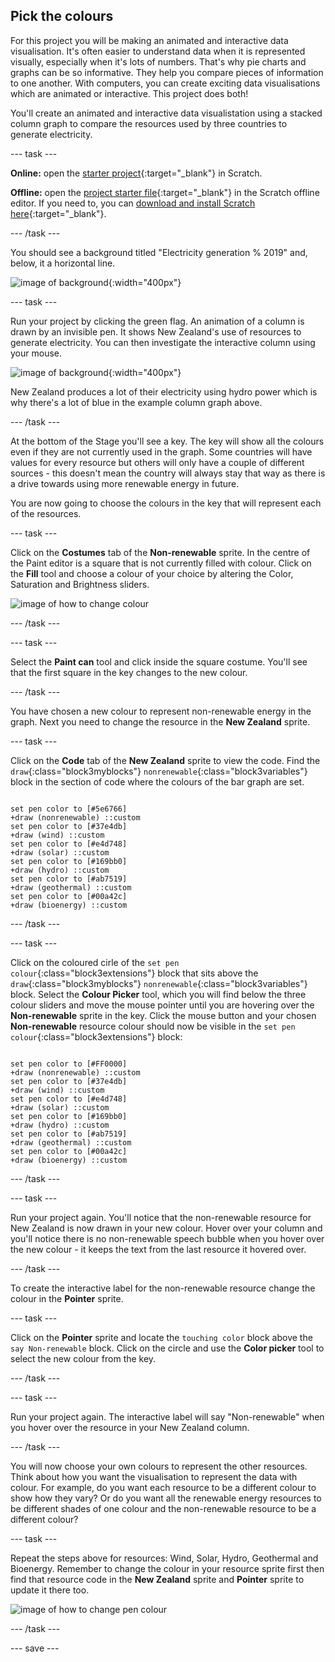 ## Pick the colours

For this project you will be making an animated and interactive data visualisation. It's often easier to understand data when it is represented visually, especially when it's lots of numbers. That's why pie charts and graphs can be so informative. They help you compare pieces of information to one another. With computers, you can create exciting data visualisations which are animated or interactive. This project does both!

You'll create an animated and interactive data visualistation using a stacked column graph to compare the resources used by three countries to generate electricity.

--- task ---

**Online:** open the [starter project](http://rpf.io/electricity-generation-on){:target="_blank"} in Scratch.

**Offline:** open the [project starter file](http://rpf.io/p/en/electricity-generation-go){:target="_blank"} in the Scratch offline editor. If you need to, you can [download and install Scratch here](https://scratch.mit.edu/download){:target="_blank"}.

--- /task ---

You should see a background titled "Electricity generation % 2019" and, below, it a horizontal line.

![image of background](images/electricity-starter.png){:width="400px"}

--- task ---

Run your project by clicking the green flag. An animation of a column is drawn by an invisible pen. It shows New Zealand's use of resources to generate electricity. You can then investigate the interactive column using your mouse.

![image of background](images/electricity-starter-green-flag.png){:width="400px"}

New Zealand produces a lot of their electricity using hydro power which is why there's a lot of blue in the example column graph above.

--- /task ---

At the bottom of the Stage you'll see a key. The key will show all the colours even if they are not currently used in the graph. Some countries will have values for every resource but others will only have a couple of different sources - this doesn't mean the country will always stay that way as there is a drive towards using more renewable energy in future. 

You are now going to choose the colours in the key that will represent each of the resources. 

--- task ---

Click on the **Costumes** tab of the **Non-renewable** sprite. In the centre of the Paint editor is a square that is not currently filled with colour. Click on the **Fill** tool and choose a colour of your choice by altering the Color, Saturation and Brightness sliders.

![image of how to change colour](images/electricity-paint-editor-grey-square.png)

--- /task ---

--- task ---

Select the **Paint can** tool and click inside the square costume. You'll see that the first square in the key changes to the new colour. 

--- /task ---

You have chosen a new colour to represent non-renewable energy in the graph. Next you need to change the resource in the **New Zealand** sprite.

--- task ---

Click on the **Code** tab of the **New Zealand** sprite to view the code. Find the `draw`{:class="block3myblocks"} `nonrenewable`{:class="block3variables"} block in the section of code where the colours of the bar graph are set. 

```blocks3

set pen color to [#5e6766]
+draw (nonrenewable) ::custom
set pen color to [#37e4db]
+draw (wind) ::custom
set pen color to [#e4d748]
+draw (solar) ::custom
set pen color to [#169bb0]
+draw (hydro) ::custom
set pen color to [#ab7519]
+draw (geothermal) ::custom
set pen color to [#00a42c]
+draw (bioenergy) ::custom

```

--- /task ---

--- task ---

Click on the coloured cirle of the `set pen colour`{:class="block3extensions"} block that sits above the `draw`{:class="block3myblocks"} `nonrenewable`{:class="block3variables"} block. Select the **Colour Picker** tool, which you will find below the three colour sliders and move the mouse pointer until you are hovering over the **Non-renewable** sprite in the key. Click the mouse button and your chosen **Non-renewable** resource colour should now be visible in the `set pen colour`{:class="block3extensions"} block:

```blocks3

set pen color to [#FF0000]
+draw (nonrenewable) ::custom
set pen color to [#37e4db]
+draw (wind) ::custom
set pen color to [#e4d748]
+draw (solar) ::custom
set pen color to [#169bb0]
+draw (hydro) ::custom
set pen color to [#ab7519]
+draw (geothermal) ::custom
set pen color to [#00a42c]
+draw (bioenergy) ::custom

```

--- /task ---

--- task ---

Run your project again. You'll notice that the non-renewable resource for New Zealand is now drawn in your new colour. Hover over your column and you'll notice there is no non-renewable speech bubble when you hover over the new colour - it keeps the text from the last resource it hovered over. 

--- /task ---

To create the interactive label for the non-renewable resource change the colour in the **Pointer** sprite.

--- task ---

Click on the **Pointer** sprite and locate the `touching color` block above the `say Non-renewable` block. Click on the circle and use the **Color picker** tool to select the new colour from the key.

--- /task ---

--- task ---

Run your project again. The interactive label will say "Non-renewable" when you hover over the resource in your New Zealand column. 

--- /task ---

You will now choose your own colours to represent the other resources. Think about how you want the visualisation to represent the data with colour. For example, do you want each resource to be a different colour to show how they vary? Or do you want all the renewable energy resources to be different shades of one colour and the non-renewable resource to be a different colour?

--- task ---

Repeat the steps above for resources: Wind, Solar, Hydro, Geothermal and Bioenergy. Remember to change the colour in your resource sprite first then find that resource code in the **New Zealand** sprite and **Pointer** sprite to update it there too.

![image of how to change pen colour](images/new-colours-chart.png)


--- /task ---

--- save ---
